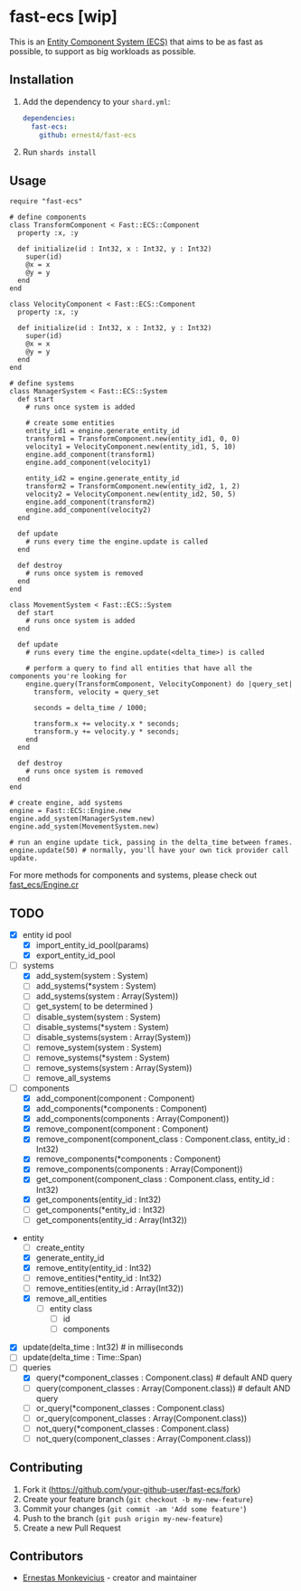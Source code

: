 # fast-ecs [wip]

This is an [Entity Component System (ECS)](https://en.wikipedia.org/wiki/Entity_component_system) that aims to be as fast as possible, to support as big
workloads as possible.

## Installation

1. Add the dependency to your `shard.yml`:

   ```yaml
   dependencies:
     fast-ecs:
       github: ernest4/fast-ecs
   ```

2. Run `shards install`

## Usage

```crystal
require "fast-ecs"

# define components
class TransformComponent < Fast::ECS::Component
  property :x, :y

  def initialize(id : Int32, x : Int32, y : Int32)
    super(id)
    @x = x
    @y = y
  end
end

class VelocityComponent < Fast::ECS::Component
  property :x, :y

  def initialize(id : Int32, x : Int32, y : Int32)
    super(id)
    @x = x
    @y = y
  end
end

# define systems
class ManagerSystem < Fast::ECS::System
  def start
    # runs once system is added

    # create some entities
    entity_id1 = engine.generate_entity_id
    transform1 = TransformComponent.new(entity_id1, 0, 0)
    velocity1 = VelocityComponent.new(entity_id1, 5, 10)
    engine.add_component(transform1)
    engine.add_component(velocity1)

    entity_id2 = engine.generate_entity_id
    transform2 = TransformComponent.new(entity_id2, 1, 2)
    velocity2 = VelocityComponent.new(entity_id2, 50, 5)
    engine.add_component(transform2)
    engine.add_component(velocity2)
  end

  def update
    # runs every time the engine.update is called
  end

  def destroy
    # runs once system is removed
  end
end

class MovementSystem < Fast::ECS::System
  def start
    # runs once system is added
  end

  def update
    # runs every time the engine.update(<delta_time>) is called

    # perform a query to find all entities that have all the components you're looking for
    engine.query(TransformComponent, VelocityComponent) do |query_set|
      transform, velocity = query_set

      seconds = delta_time / 1000;

      transform.x += velocity.x * seconds;
      transform.y += velocity.y * seconds;
    end
  end

  def destroy
    # runs once system is removed
  end
end

# create engine, add systems
engine = Fast::ECS::Engine.new
engine.add_system(ManagerSystem.new)
engine.add_system(MovementSystem.new)

# run an engine update tick, passing in the delta_time between frames.
engine.update(50) # normally, you'll have your own tick provider call update.
```

For more methods for components and systems, please check out [fast_ecs/Engine.cr](https://github.com/ernest4/fast-ecs/blob/master/src/fast_ecs/engine.cr)

## TODO
- [x] entity id pool
  - [x] import_entity_id_pool(params)
  - [x] export_entity_id_pool
- [ ] systems
  - [x] add_system(system : System)
  - [ ] add_systems(*system : System)
  - [ ] add_systems(system : Array(System))
  - [ ] get_system(  to be determined  )
  - [ ] disable_system(system : System)
  - [ ] disable_systems(*system : System)
  - [ ] disable_systems(system : Array(System))
  - [ ] remove_system(system : System)
  - [ ] remove_systems(*system : System)
  - [ ] remove_systems(system : Array(System))
  - [ ] remove_all_systems
- [ ] components
  - [x] add_component(component : Component)
  - [x] add_components(*components : Component)
  - [x] add_components(components : Array(Component))
  - [x] remove_component(component : Component)
  - [x] remove_component(component_class : Component.class, entity_id : Int32)
  - [x] remove_components(*components : Component)
  - [x] remove_components(components : Array(Component))
  - [x] get_component(component_class : Component.class, entity_id : Int32)
  - [x] get_components(entity_id : Int32)
  - [ ] get_components(*entity_id : Int32)
  - [ ] get_components(entity_id : Array(Int32))
- entity
  - [ ] create_entity
  - [x] generate_entity_id
  - [x] remove_entity(entity_id : Int32)
  - [ ] remove_entities(*entity_id : Int32)
  - [ ] remove_entities(entity_id : Array(Int32))
  - [x] remove_all_entities
    - [ ] entity class
      - [ ] id
      - [ ] components
- [x] update(delta_time : Int32) # in milliseconds
- [ ] update(delta_time : Time::Span)
- [ ] queries
  - [x] query(*component_classes : Component.class) # default AND query
  - [ ] query(component_classes : Array(Component.class)) # default AND query
  - [ ] or_query(*component_classes : Component.class)
  - [ ] or_query(component_classes : Array(Component.class))
  - [ ] not_query(*component_classes : Component.class)
  - [ ] not_query(component_classes : Array(Component.class))

## Contributing

1. Fork it (<https://github.com/your-github-user/fast-ecs/fork>)
2. Create your feature branch (`git checkout -b my-new-feature`)
3. Commit your changes (`git commit -am 'Add some feature'`)
4. Push to the branch (`git push origin my-new-feature`)
5. Create a new Pull Request

## Contributors

- [Ernestas Monkevicius](https://github.com/your-github-user) - creator and maintainer
